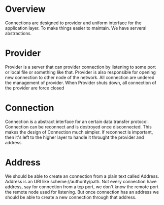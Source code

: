 # Overview
 
Connections are designed to provider and uniform interface for the application layer. To make things easier to maintain. We have serveral abstractions.

# Provider
Provider is a server that can provider connection by listening to some port or local file or something like that. Provider is also responsible for opening new connection to other node of the network. All connection are undered the management of provider. When Provider shuts down, all connection of the provider are force closed

# Connection
Connection is a abstract interface for an certain data transfer protocol. Connection can be reconnect and is destroyed once disconnected. This makes the design of Connection  much simpler. If reconnect is important, then it's left to the higher layer to handle it throught the provider and address

# Address
We should be able to create an connection from a plain text called Address. Address is an URI like scheme://authority/path. Not every connection have address, say for connection from a tcp port, we don't know the remote port the remote node used for listening. But once connection has an address we should be able to create a new connection through that address.
